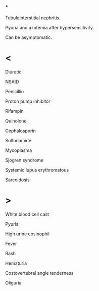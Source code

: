 # .

Tubulointerstitial nephritis.

Pyuria and azotemia after hypersensitivity.

Can be asymptomatic.

# <

Diuretic

NSAID

Penicillin

Proton pump inhibitor

Rifampin

Quinolone

Cephalosporin

Sulfonamide

Mycoplasma

Sjogren syndrome

Systemic lupus erythromatous

Sarcoidosis

# >

White blood cell cast

Pyuria

High urine eosinophil

Fever

Rash

Hematuria

Costovertebral angle tenderness

Oliguria

